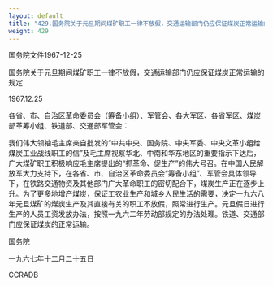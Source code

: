 ```yaml
---
layout: default
title: "429.国务院关于元旦期间煤矿职工一律不放假，交通运输部门仍应保证煤炭正常运输的规定"
weight: 429
---
```


国务院文件1967-12-25

国务院关于元旦期间煤矿职工一律不放假，交通运输部门仍应保证煤炭正常运输的规定

1967.12.25

各省、市、自治区革命委员会（筹备小组）、军管会、各大军区、各省军区、煤炭部革筹小组、铁道部、交通部军管会：

我们伟大领袖毛主席亲自批发的“中共中央、国务院、中央军委、中央文革小组给煤炭工业战线职工的信”及毛主席视察华北、中南和华东地区的重要指示下达后，广大煤矿职工积极响应毛主席提出的“抓革命、促生产”的伟大号召。在中国人民解放军大力支持下，在各省、市、自治区革命委员会“筹备小组”、军管会具体领导下，在铁路交通物资及其他部门广大革命职工的密切配合下，煤炭生产正在逐步上升。为了更多地增产煤炭，保证工农业生产和城乡人民生活的需要，决定一九六八年元旦煤矿的煤炭生产及其直接有关的职工不放假，照常进行生产。元旦假日进行生产的人员工资发放办法，按照一九六二年劳动部规定的办法处理。铁道、交通部门应保证煤炭的正常运输。

国务院

一九六七年十二月二十五日

CCRADB

